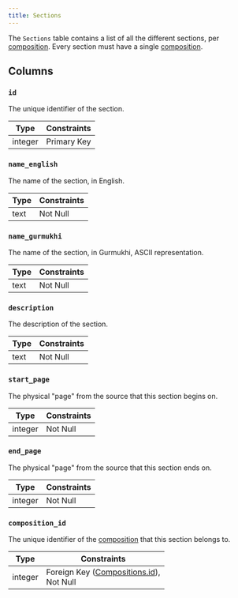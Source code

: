 ```yaml
---
title: Sections
---
```


The `Sections` table contains a list of all the different sections, per [composition](/database/schema/compositions). Every section must have a single [composition](/database/schema/compositions).

## Columns

### `id`

The unique identifier of the section.

| Type    | Constraints |
| ------- | ----------- |
| integer | Primary Key |

### `name_english`

The name of the section, in English.

| Type | Constraints |
| ---- | ----------- |
| text | Not Null    |

### `name_gurmukhi`

The name of the section, in Gurmukhi, ASCII representation.

| Type | Constraints |
| ---- | ----------- |
| text | Not Null    |

### `description`

The description of the section.

| Type | Constraints |
| ---- | ----------- |
| text | Not Null    |

### `start_page`

The physical "page" from the source that this section begins on.

| Type    | Constraints |
| ------- | ----------- |
| integer | Not Null    |

### `end_page`

The physical "page" from the source that this section ends on.

| Type    | Constraints |
| ------- | ----------- |
| integer | Not Null    |

### `composition_id`

The unique identifier of the [composition](/database/schema/compositions) that this section belongs to.

| Type    | Constraints                                                                       |
| ------- | --------------------------------------------------------------------------------- |
| integer | Foreign Key ([Compositions.id](/database/schema/compositions#id)), <br/> Not Null |
